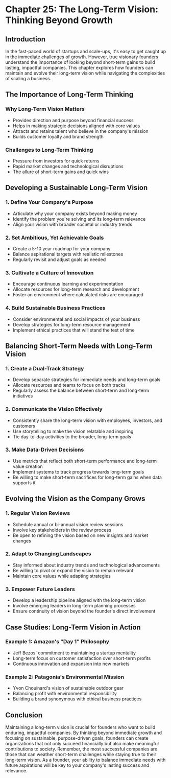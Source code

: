 # Chapter 25: The Long-Term Vision: Thinking Beyond Growth

## Introduction

In the fast-paced world of startups and scale-ups, it's easy to get caught up in the immediate challenges of growth. However, true visionary founders understand the importance of looking beyond short-term gains to build lasting, impactful companies. This chapter explores how founders can maintain and evolve their long-term vision while navigating the complexities of scaling a business.

## The Importance of Long-Term Thinking

### Why Long-Term Vision Matters
- Provides direction and purpose beyond financial success
- Helps in making strategic decisions aligned with core values
- Attracts and retains talent who believe in the company's mission
- Builds customer loyalty and brand strength

### Challenges to Long-Term Thinking
- Pressure from investors for quick returns
- Rapid market changes and technological disruptions
- The allure of short-term gains and quick wins

## Developing a Sustainable Long-Term Vision

### 1. Define Your Company's Purpose
- Articulate why your company exists beyond making money
- Identify the problem you're solving and its long-term relevance
- Align your vision with broader societal or industry trends

### 2. Set Ambitious, Yet Achievable Goals
- Create a 5-10 year roadmap for your company
- Balance aspirational targets with realistic milestones
- Regularly revisit and adjust goals as needed

### 3. Cultivate a Culture of Innovation
- Encourage continuous learning and experimentation
- Allocate resources for long-term research and development
- Foster an environment where calculated risks are encouraged

### 4. Build Sustainable Business Practices
- Consider environmental and social impacts of your business
- Develop strategies for long-term resource management
- Implement ethical practices that will stand the test of time

## Balancing Short-Term Needs with Long-Term Vision

### 1. Create a Dual-Track Strategy
- Develop separate strategies for immediate needs and long-term goals
- Allocate resources and teams to focus on both tracks
- Regularly assess the balance between short-term and long-term initiatives

### 2. Communicate the Vision Effectively
- Consistently share the long-term vision with employees, investors, and customers
- Use storytelling to make the vision relatable and inspiring
- Tie day-to-day activities to the broader, long-term goals

### 3. Make Data-Driven Decisions
- Use metrics that reflect both short-term performance and long-term value creation
- Implement systems to track progress towards long-term goals
- Be willing to make short-term sacrifices for long-term gains when data supports it

## Evolving the Vision as the Company Grows

### 1. Regular Vision Reviews
- Schedule annual or bi-annual vision review sessions
- Involve key stakeholders in the review process
- Be open to refining the vision based on new insights and market changes

### 2. Adapt to Changing Landscapes
- Stay informed about industry trends and technological advancements
- Be willing to pivot or expand the vision to remain relevant
- Maintain core values while adapting strategies

### 3. Empower Future Leaders
- Develop a leadership pipeline aligned with the long-term vision
- Involve emerging leaders in long-term planning processes
- Ensure continuity of vision beyond the founder's direct involvement

## Case Studies: Long-Term Vision in Action

### Example 1: Amazon's "Day 1" Philosophy
- Jeff Bezos' commitment to maintaining a startup mentality
- Long-term focus on customer satisfaction over short-term profits
- Continuous innovation and expansion into new markets

### Example 2: Patagonia's Environmental Mission
- Yvon Chouinard's vision of sustainable outdoor gear
- Balancing profit with environmental responsibility
- Building a brand synonymous with ethical business practices

## Conclusion

Maintaining a long-term vision is crucial for founders who want to build enduring, impactful companies. By thinking beyond immediate growth and focusing on sustainable, purpose-driven goals, founders can create organizations that not only succeed financially but also make meaningful contributions to society. Remember, the most successful companies are those that can weather short-term challenges while staying true to their long-term vision. As a founder, your ability to balance immediate needs with future aspirations will be key to your company's lasting success and relevance.

